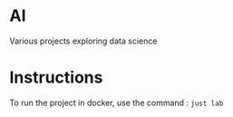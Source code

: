 # AI
Various projects exploring data science

# Instructions
To run the project in docker, use the command :
`just lab`
